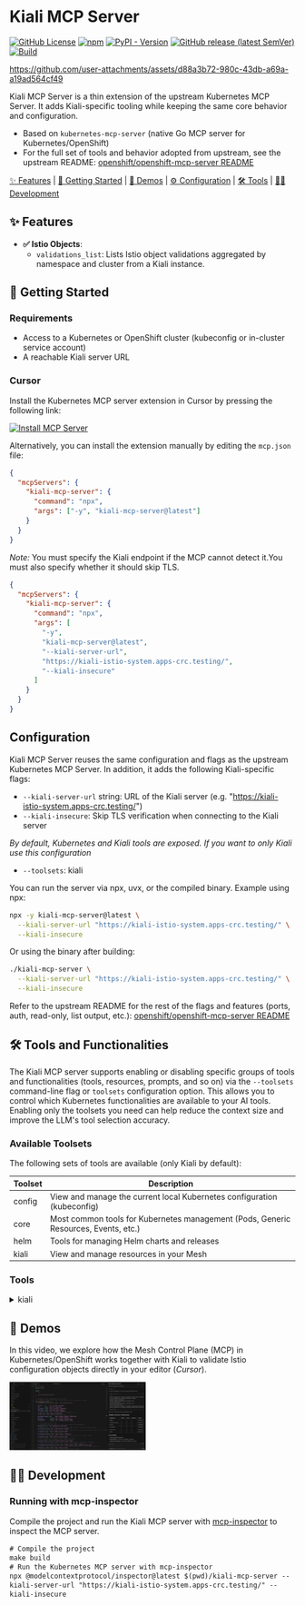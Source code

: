 # Kiali MCP Server

[![GitHub License](https://img.shields.io/github/license/kiali/kiali-mcp-server)](https://github.com/kiali/kiali-mcp-server/blob/main/LICENSE)
[![npm](https://img.shields.io/npm/v/kiali-mcp-server)](https://www.npmjs.com/package/kiali-mcp-server)
[![PyPI - Version](https://img.shields.io/pypi/v/kiali-mcp-server)](https://pypi.org/project/kiali-mcp-server/)
[![GitHub release (latest SemVer)](https://img.shields.io/github/v/release/kiali/kiali-mcp-server?sort=semver)](https://github.com/kiali/kiali-mcp-server/releases/latest)
[![Build](https://github.com/kiali/kiali-mcp-server/actions/workflows/build.yaml/badge.svg)](https://github.com/kiali/kiali-mcp-server/actions/workflows/build.yaml)

https://github.com/user-attachments/assets/d88a3b72-980c-43db-a69a-a19ad564cf49

Kiali MCP Server is a thin extension of the upstream Kubernetes MCP Server. It adds Kiali-specific tooling while keeping the same core behavior and configuration.

- Based on `kubernetes-mcp-server` (native Go MCP server for Kubernetes/OpenShift)
- For the full set of tools and behavior adopted from upstream, see the upstream README: [openshift/openshift-mcp-server README](https://github.com/openshift/openshift-mcp-server/blob/main/README.md)

[✨ Features](#features) | [🚀 Getting Started](#getting-started) | [🎥 Demos](#demos) | [⚙️ Configuration](#configuration) | [🛠️ Tools](#tools-and-functionalities) | [🧑‍💻 Development](#development)

## ✨ Features <a id="features"></a>

- **✅ Istio Objects**:
  - `validations_list`: Lists Istio object validations aggregated by namespace and cluster from a Kiali instance.

## 🚀 Getting Started <a id="getting-started"></a>

### Requirements

- Access to a Kubernetes or OpenShift cluster (kubeconfig or in-cluster service account)
- A reachable Kiali server URL

### Cursor

Install the Kubernetes MCP server extension in Cursor by pressing the following link:

[![Install MCP Server](https://cursor.com/deeplink/mcp-install-dark.svg)](https://cursor.com/install-mcp?name=kiali-mcp-server&config=eyJjb21tYW5kIjoibnB4IC15IGtpYWxpLW1jcC1zZXJ2ZXJAbGF0ZXN0In0%3D)


Alternatively, you can install the extension manually by editing the `mcp.json` file:

```json
{
  "mcpServers": {
    "kiali-mcp-server": {
      "command": "npx",
      "args": ["-y", "kiali-mcp-server@latest"]
    }
  }
}
```
*Note:* You must specify the Kiali endpoint if the MCP cannot detect it.You must also specify whether it should skip TLS. 
```json
{
  "mcpServers": {
    "kiali-mcp-server": {
      "command": "npx",
      "args": [
        "-y",
        "kiali-mcp-server@latest",
        "--kiali-server-url",
        "https://kiali-istio-system.apps-crc.testing/",
        "--kiali-insecure"
      ]
    }
  }
}
```

## Configuration <a id="configuration"></a>

Kiali MCP Server reuses the same configuration and flags as the upstream Kubernetes MCP Server. In addition, it adds the following Kiali-specific flags:

- `--kiali-server-url` string: URL of the Kiali server (e.g. "https://kiali-istio-system.apps-crc.testing/")
- `--kiali-insecure`: Skip TLS verification when connecting to the Kiali server

*By default, Kubernetes and Kiali tools are exposed. If you want to only Kiali use this configuration*

- `--toolsets`:  kiali

You can run the server via npx, uvx, or the compiled binary. Example using npx:

```sh
npx -y kiali-mcp-server@latest \
  --kiali-server-url "https://kiali-istio-system.apps-crc.testing/" \
  --kiali-insecure
```

Or using the binary after building:

```sh
./kiali-mcp-server \
  --kiali-server-url "https://kiali-istio-system.apps-crc.testing/" \
  --kiali-insecure
```

Refer to the upstream README for the rest of the flags and features (ports, auth, read-only, list output, etc.): [openshift/openshift-mcp-server README](https://github.com/openshift/openshift-mcp-server/blob/main/README.md)

## 🛠️ Tools and Functionalities <a id="tools-and-functionalities"></a>

The Kiali MCP server supports enabling or disabling specific groups of tools and functionalities (tools, resources, prompts, and so on) via the `--toolsets` command-line flag or `toolsets` configuration option.
This allows you to control which Kubernetes functionalities are available to your AI tools.
Enabling only the toolsets you need can help reduce the context size and improve the LLM's tool selection accuracy.

### Available Toolsets

The following sets of tools are available (only Kiali by default):

<!-- AVAILABLE-TOOLSETS-START -->

| Toolset | Description                                                                         |
|---------|-------------------------------------------------------------------------------------|
| config  | View and manage the current local Kubernetes configuration (kubeconfig)             |
| core    | Most common tools for Kubernetes management (Pods, Generic Resources, Events, etc.) |
| helm    | Tools for managing Helm charts and releases                                         |
| kiali   | View and manage resources in your Mesh                                              |
<!-- AVAILABLE-TOOLSETS-END -->

### Tools

<!-- AVAILABLE-TOOLSETS-TOOLS-START -->

<details>

<summary>kiali</summary>

- **valdiation_list** - List all the validations in the current cluster from all namespaces
  - `namespace` (`string`) - Optional Namespace to retrieve the namespaced resources from (ignored in case of cluster scoped resources). If not provided, will list resources from all namespaces

</details>

## 🎥 Demos <a id="demos"></a>

In this video, we explore how the Mesh Control Plane (MCP) in Kubernetes/OpenShift works together with Kiali to validate Istio configuration objects directly in your editor (_Cursor_).

<a href="https://youtu.be/1l9m1B5uEPw" target="_blank">
 <img src="docs/images/kiali_mcp_cursor.png" alt="Cursor: Kiali-mcp-server running" width="240"  />
</a>


## 🧑‍💻 Development <a id="development"></a>

### Running with mcp-inspector

Compile the project and run the Kiali MCP server with [mcp-inspector](https://modelcontextprotocol.io/docs/tools/inspector) to inspect the MCP server.

```shell
# Compile the project
make build
# Run the Kubernetes MCP server with mcp-inspector
npx @modelcontextprotocol/inspector@latest $(pwd)/kiali-mcp-server --kiali-server-url "https://kiali-istio-system.apps-crc.testing/" --kiali-insecure
```
